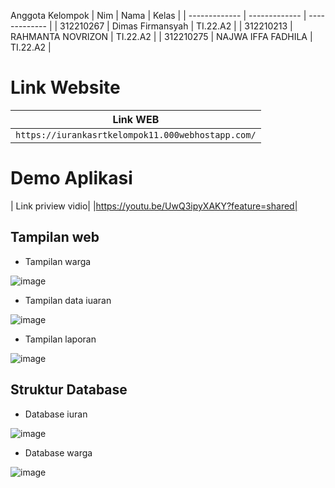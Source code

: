 Anggota Kelompok
| Nim  | Nama | Kelas | 
| ------------- | ------------- | ------------- |
| 312210267 | Dimas Firmansyah | TI.22.A2  |
| 312210213 | RAHMANTA NOVRIZON | TI.22.A2  |
| 312210275 | NAJWA IFFA FADHILA | TI.22.A2  |

# Link Website
| Link WEB |
| ---------- |
| `https://iurankasrtkelompok11.000webhostapp.com/` |
# Demo Aplikasi
| Link priview vidio|
|https://youtu.be/UwQ3ipyXAKY?feature=shared|

## Tampilan web
- Tampilan warga
  
![image](https://github.com/DimasF3009/ProjectUAS/assets/115687740/ce691029-500f-4b4d-9ceb-65a3e4afe2f3)
- Tampilan data iuaran
  
![image](https://github.com/DimasF3009/ProjectUAS/assets/115687740/09d2545a-faf6-40e7-be2a-a8837fb6f75d)
- Tampilan laporan
  
![image](https://github.com/DimasF3009/ProjectUAS/assets/115687740/96658050-baa1-4b9c-a00e-69e9785d27f6)




## Struktur Database

- Database iuran
  
![image](https://github.com/DimasF3009/ProjectUAS/assets/115687740/c8693fce-d65c-4f07-a483-e5ddcd060098)
- Database warga
  
![image](https://github.com/DimasF3009/ProjectUAS/assets/115687740/742c3317-b258-443c-9c85-bfe3242a0874)
